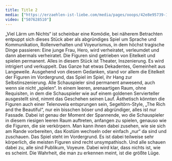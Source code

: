 ```yaml
---
title: Title 2
media: ["https://erzaehlen-ist-liebe.com/media/pages/ooops/42e8e95739-1614551830/yes.jpeg"]
video: ["507628510"]
---
```


„Viel Lärm um Nichts“ ist scheinbar eine Komödie, bei näherem Betrachten entpuppt sich dieses Stück aber als abgründiges Spiel um Sprache und Kommunikation, Rollenverhalten und Voyeurismus, in dem höchst tragische Dinge passieren: Eine junge Frau, Hero, wird verheiratet, verleumdet und dann abermals verheiratet. Die Figuren sind getrieben von Eitelkeit und spielen permanent. Alles in diesem Stück ist Theater, Inszenierung. Es wird intrigiert und verkuppelt. Das Ganze hat etwas Dekadentes, Gemeinheit aus Langeweile.
Ausgehend von diesem Gedanken, stand vor allem die Eitelkeit der Figuren im Vordergrund, das Spiel im Spiel, ihr Hang zur Selbstinszenierung. Alle Schauspieler sind permanent anwesend, auch wenn sie nicht „spielen“.  In einem leeren, arenaartigen Raum, ohne Requisiten, in dem die Schauspieler wie auf einem goldenen Servierteller ausgestellt sind, nimmt das Geschehen seinen Lauf. Ästhetisch könnten die Figuren auch einer Telenovela entsprungen sein, Segeltörn-Style, „The Rich and the Beautiful“, nur ein bisschen böser und abgründiger, alles ist nur Fassade.
Dabei ist genau der Moment der Spannende, wo die Schauspieler in diesem riesigen leeren Raum auftreten, anfangen zu spielen, genauso wie die Figuren, die sie verkörpern. Man kann ihnen dabei zusehen, wie sie sich am Rande vorbereiten, das Kostüm wechseln oder einfach „nur“ da sind und zuschauen. 
Das Spiel steht im Vordergrund. Es ist dabei teilweise sehr körperlich, die meisten Figuren sind recht unsympathisch. Und alle schauen dabei zu, alle sind Publikum, Voyeure.  Dabei wird klar, dass nichts ist, wie es scheint.
Die Wahrheit, die man zu erkennen meint, ist die größte Lüge.

